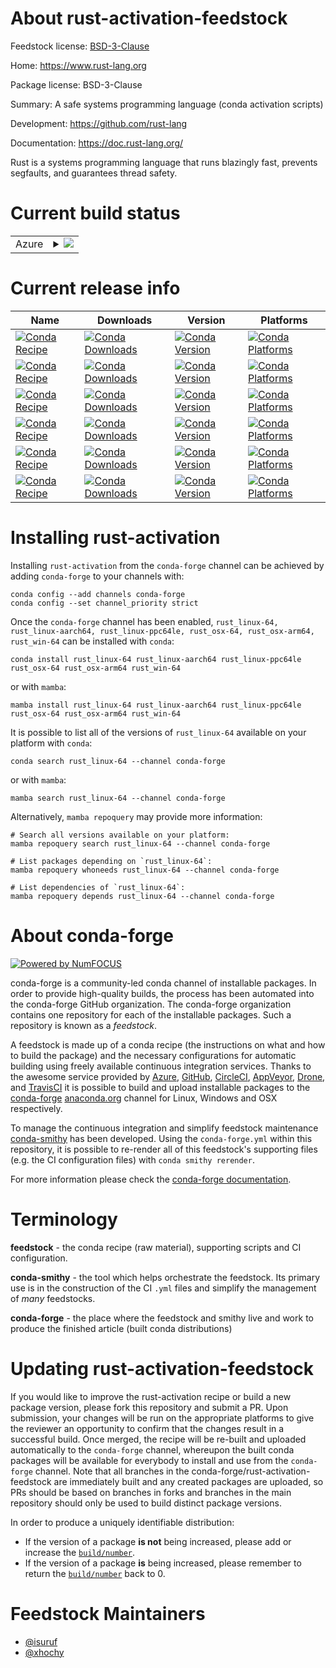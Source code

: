 About rust-activation-feedstock
===============================

Feedstock license: [BSD-3-Clause](https://github.com/conda-forge/rust-activation-feedstock/blob/main/LICENSE.txt)

Home: https://www.rust-lang.org

Package license: BSD-3-Clause

Summary: A safe systems programming language (conda activation scripts)

Development: https://github.com/rust-lang

Documentation: https://doc.rust-lang.org/

Rust is a systems programming language that runs blazingly fast,
prevents segfaults, and guarantees thread safety.


Current build status
====================


<table>
    
  <tr>
    <td>Azure</td>
    <td>
      <details>
        <summary>
          <a href="https://dev.azure.com/conda-forge/feedstock-builds/_build/latest?definitionId=10833&branchName=main">
            <img src="https://dev.azure.com/conda-forge/feedstock-builds/_apis/build/status/rust-activation-feedstock?branchName=main">
          </a>
        </summary>
        <table>
          <thead><tr><th>Variant</th><th>Status</th></tr></thead>
          <tbody><tr>
              <td>linux_64_channel_targetsconda-forge_h316447410d</td>
              <td>
                <a href="https://dev.azure.com/conda-forge/feedstock-builds/_build/latest?definitionId=10833&branchName=main">
                  <img src="https://dev.azure.com/conda-forge/feedstock-builds/_apis/build/status/rust-activation-feedstock?branchName=main&jobName=linux&configuration=linux%20linux_64_channel_targetsconda-forge_h316447410d" alt="variant">
                </a>
              </td>
            </tr><tr>
              <td>linux_64_channel_targetsconda-forge_h4dcbb8d61e</td>
              <td>
                <a href="https://dev.azure.com/conda-forge/feedstock-builds/_build/latest?definitionId=10833&branchName=main">
                  <img src="https://dev.azure.com/conda-forge/feedstock-builds/_apis/build/status/rust-activation-feedstock?branchName=main&jobName=linux&configuration=linux%20linux_64_channel_targetsconda-forge_h4dcbb8d61e" alt="variant">
                </a>
              </td>
            </tr><tr>
              <td>linux_64_channel_targetsconda-forge_hce6be7b426</td>
              <td>
                <a href="https://dev.azure.com/conda-forge/feedstock-builds/_build/latest?definitionId=10833&branchName=main">
                  <img src="https://dev.azure.com/conda-forge/feedstock-builds/_apis/build/status/rust-activation-feedstock?branchName=main&jobName=linux&configuration=linux%20linux_64_channel_targetsconda-forge_hce6be7b426" alt="variant">
                </a>
              </td>
            </tr><tr>
              <td>linux_64_channel_targetsconda-forge_hf9fea35689</td>
              <td>
                <a href="https://dev.azure.com/conda-forge/feedstock-builds/_build/latest?definitionId=10833&branchName=main">
                  <img src="https://dev.azure.com/conda-forge/feedstock-builds/_apis/build/status/rust-activation-feedstock?branchName=main&jobName=linux&configuration=linux%20linux_64_channel_targetsconda-forge_hf9fea35689" alt="variant">
                </a>
              </td>
            </tr><tr>
              <td>linux_64_channel_targetsconda-forge_maincross_target_platformlinux-64rust_archx86_64-unknown-linux-gnurust_arch_envX86_64_UNKNOWN_LINUX_GNUrust_default_ccx86_64-conda-linux-gnu-cctarget_c_stdlib_version2.17version1.80.1</td>
              <td>
                <a href="https://dev.azure.com/conda-forge/feedstock-builds/_build/latest?definitionId=10833&branchName=main">
                  <img src="https://dev.azure.com/conda-forge/feedstock-builds/_apis/build/status/rust-activation-feedstock?branchName=main&jobName=linux&configuration=linux%20linux_64_channel_targetsconda-forge_maincross_target_platformlinux-64rust_archx86_64-unknown-linux-gnurust_arch_envX86_64_UNKNOWN_LINUX_GNUrust_default_ccx86_64-conda-linux-gnu-cctarget_c_stdlib_version2.17version1.80.1" alt="variant">
                </a>
              </td>
            </tr><tr>
              <td>linux_64_channel_targetsconda-forge_maincross_target_platformosx-64rust_archx86_64-apple-darwinrust_arch_envX86_64_APPLE_DARWINrust_default_ccx86_64-apple-darwin13.4.0-clangtarget_c_stdlib_version10.13version1.80.1</td>
              <td>
                <a href="https://dev.azure.com/conda-forge/feedstock-builds/_build/latest?definitionId=10833&branchName=main">
                  <img src="https://dev.azure.com/conda-forge/feedstock-builds/_apis/build/status/rust-activation-feedstock?branchName=main&jobName=linux&configuration=linux%20linux_64_channel_targetsconda-forge_maincross_target_platformosx-64rust_archx86_64-apple-darwinrust_arch_envX86_64_APPLE_DARWINrust_default_ccx86_64-apple-darwin13.4.0-clangtarget_c_stdlib_version10.13version1.80.1" alt="variant">
                </a>
              </td>
            </tr><tr>
              <td>linux_64_channel_targetsconda-forge_maincross_target_platformosx-arm64rust_archaarch64-apple-darwinrust_arch_envAARCH64_APPLE_DARWINrust_default_ccarm64-apple-darwin20.0.0-clangtarget_c_stdlib_version11.0version1.80.1</td>
              <td>
                <a href="https://dev.azure.com/conda-forge/feedstock-builds/_build/latest?definitionId=10833&branchName=main">
                  <img src="https://dev.azure.com/conda-forge/feedstock-builds/_apis/build/status/rust-activation-feedstock?branchName=main&jobName=linux&configuration=linux%20linux_64_channel_targetsconda-forge_maincross_target_platformosx-arm64rust_archaarch64-apple-darwinrust_arch_envAARCH64_APPLE_DARWINrust_default_ccarm64-apple-darwin20.0.0-clangtarget_c_stdlib_version11.0version1.80.1" alt="variant">
                </a>
              </td>
            </tr><tr>
              <td>linux_64_channel_targetsconda-forge_maincross_target_platformwin-64rust_archx86_64-pc-windows-msvcrust_arch_envX86_64_PC_WINDOWS_MSVCrust_default_ccclang-cltarget_c_stdlib_version0version1.80.1</td>
              <td>
                <a href="https://dev.azure.com/conda-forge/feedstock-builds/_build/latest?definitionId=10833&branchName=main">
                  <img src="https://dev.azure.com/conda-forge/feedstock-builds/_apis/build/status/rust-activation-feedstock?branchName=main&jobName=linux&configuration=linux%20linux_64_channel_targetsconda-forge_maincross_target_platformwin-64rust_archx86_64-pc-windows-msvcrust_arch_envX86_64_PC_WINDOWS_MSVCrust_default_ccclang-cltarget_c_stdlib_version0version1.80.1" alt="variant">
                </a>
              </td>
            </tr><tr>
              <td>linux_64_channel_targetsconda-forge_rust_devcross_target_platformlinux-64rust_archx86_64-unknown-linux-gnurust_arch_envX86_64_UNKNOWN_LINUX_GNUrust_default_ccx86_64-conda-linux-gnu-cctarget_c_stdlib_version2.17version1.81.0</td>
              <td>
                <a href="https://dev.azure.com/conda-forge/feedstock-builds/_build/latest?definitionId=10833&branchName=main">
                  <img src="https://dev.azure.com/conda-forge/feedstock-builds/_apis/build/status/rust-activation-feedstock?branchName=main&jobName=linux&configuration=linux%20linux_64_channel_targetsconda-forge_rust_devcross_target_platformlinux-64rust_archx86_64-unknown-linux-gnurust_arch_envX86_64_UNKNOWN_LINUX_GNUrust_default_ccx86_64-conda-linux-gnu-cctarget_c_stdlib_version2.17version1.81.0" alt="variant">
                </a>
              </td>
            </tr><tr>
              <td>linux_64_channel_targetsconda-forge_rust_devcross_target_platformosx-64rust_archx86_64-apple-darwinrust_arch_envX86_64_APPLE_DARWINrust_default_ccx86_64-apple-darwin13.4.0-clangtarget_c_stdlib_version10.13version1.81.0</td>
              <td>
                <a href="https://dev.azure.com/conda-forge/feedstock-builds/_build/latest?definitionId=10833&branchName=main">
                  <img src="https://dev.azure.com/conda-forge/feedstock-builds/_apis/build/status/rust-activation-feedstock?branchName=main&jobName=linux&configuration=linux%20linux_64_channel_targetsconda-forge_rust_devcross_target_platformosx-64rust_archx86_64-apple-darwinrust_arch_envX86_64_APPLE_DARWINrust_default_ccx86_64-apple-darwin13.4.0-clangtarget_c_stdlib_version10.13version1.81.0" alt="variant">
                </a>
              </td>
            </tr><tr>
              <td>linux_64_channel_targetsconda-forge_rust_devcross_target_platformosx-arm64rust_archaarch64-apple-darwinrust_arch_envAARCH64_APPLE_DARWINrust_default_ccarm64-apple-darwin20.0.0-clangtarget_c_stdlib_version11.0version1.81.0</td>
              <td>
                <a href="https://dev.azure.com/conda-forge/feedstock-builds/_build/latest?definitionId=10833&branchName=main">
                  <img src="https://dev.azure.com/conda-forge/feedstock-builds/_apis/build/status/rust-activation-feedstock?branchName=main&jobName=linux&configuration=linux%20linux_64_channel_targetsconda-forge_rust_devcross_target_platformosx-arm64rust_archaarch64-apple-darwinrust_arch_envAARCH64_APPLE_DARWINrust_default_ccarm64-apple-darwin20.0.0-clangtarget_c_stdlib_version11.0version1.81.0" alt="variant">
                </a>
              </td>
            </tr><tr>
              <td>linux_64_channel_targetsconda-forge_rust_devcross_target_platformwin-64rust_archx86_64-pc-windows-msvcrust_arch_envX86_64_PC_WINDOWS_MSVCrust_default_ccclang-cltarget_c_stdlib_version0version1.81.0</td>
              <td>
                <a href="https://dev.azure.com/conda-forge/feedstock-builds/_build/latest?definitionId=10833&branchName=main">
                  <img src="https://dev.azure.com/conda-forge/feedstock-builds/_apis/build/status/rust-activation-feedstock?branchName=main&jobName=linux&configuration=linux%20linux_64_channel_targetsconda-forge_rust_devcross_target_platformwin-64rust_archx86_64-pc-windows-msvcrust_arch_envX86_64_PC_WINDOWS_MSVCrust_default_ccclang-cltarget_c_stdlib_version0version1.81.0" alt="variant">
                </a>
              </td>
            </tr><tr>
              <td>linux_aarch64_channel_targetsconda-forge_maincross_target_platformlinux-64rust_archx86_64-unknown-linux-gnurust_arch_envX86_64_UNKNOWN_LINUX_GNUrust_default_ccx86_64-conda-linux-gnu-ccversion1.80.1</td>
              <td>
                <a href="https://dev.azure.com/conda-forge/feedstock-builds/_build/latest?definitionId=10833&branchName=main">
                  <img src="https://dev.azure.com/conda-forge/feedstock-builds/_apis/build/status/rust-activation-feedstock?branchName=main&jobName=linux&configuration=linux%20linux_aarch64_channel_targetsconda-forge_maincross_target_platformlinux-64rust_archx86_64-unknown-linux-gnurust_arch_envX86_64_UNKNOWN_LINUX_GNUrust_default_ccx86_64-conda-linux-gnu-ccversion1.80.1" alt="variant">
                </a>
              </td>
            </tr><tr>
              <td>linux_aarch64_channel_targetsconda-forge_maincross_target_platformlinux-aarch64rust_archaarch64-unknown-linux-gnurust_arch_envAARCH64_UNKNOWN_LINUX_GNUrust_default_ccaarch64-conda-linux-gnu-ccversion1.80.1</td>
              <td>
                <a href="https://dev.azure.com/conda-forge/feedstock-builds/_build/latest?definitionId=10833&branchName=main">
                  <img src="https://dev.azure.com/conda-forge/feedstock-builds/_apis/build/status/rust-activation-feedstock?branchName=main&jobName=linux&configuration=linux%20linux_aarch64_channel_targetsconda-forge_maincross_target_platformlinux-aarch64rust_archaarch64-unknown-linux-gnurust_arch_envAARCH64_UNKNOWN_LINUX_GNUrust_default_ccaarch64-conda-linux-gnu-ccversion1.80.1" alt="variant">
                </a>
              </td>
            </tr><tr>
              <td>linux_aarch64_channel_targetsconda-forge_maincross_target_platformlinux-ppc64lerust_archpowerpc64le-unknown-linux-gnurust_arch_envPOWERPC64LE_UNKNOWN_LINUX_GNUrust_default_ccpowerpc64le-conda-linux-gnu-ccversion1.80.1</td>
              <td>
                <a href="https://dev.azure.com/conda-forge/feedstock-builds/_build/latest?definitionId=10833&branchName=main">
                  <img src="https://dev.azure.com/conda-forge/feedstock-builds/_apis/build/status/rust-activation-feedstock?branchName=main&jobName=linux&configuration=linux%20linux_aarch64_channel_targetsconda-forge_maincross_target_platformlinux-ppc64lerust_archpowerpc64le-unknown-linux-gnurust_arch_envPOWERPC64LE_UNKNOWN_LINUX_GNUrust_default_ccpowerpc64le-conda-linux-gnu-ccversion1.80.1" alt="variant">
                </a>
              </td>
            </tr><tr>
              <td>linux_aarch64_channel_targetsconda-forge_rust_devcross_target_platformlinux-64rust_archx86_64-unknown-linux-gnurust_arch_envX86_64_UNKNOWN_LINUX_GNUrust_default_ccx86_64-conda-linux-gnu-ccversion1.81.0</td>
              <td>
                <a href="https://dev.azure.com/conda-forge/feedstock-builds/_build/latest?definitionId=10833&branchName=main">
                  <img src="https://dev.azure.com/conda-forge/feedstock-builds/_apis/build/status/rust-activation-feedstock?branchName=main&jobName=linux&configuration=linux%20linux_aarch64_channel_targetsconda-forge_rust_devcross_target_platformlinux-64rust_archx86_64-unknown-linux-gnurust_arch_envX86_64_UNKNOWN_LINUX_GNUrust_default_ccx86_64-conda-linux-gnu-ccversion1.81.0" alt="variant">
                </a>
              </td>
            </tr><tr>
              <td>linux_aarch64_channel_targetsconda-forge_rust_devcross_target_platformlinux-aarch64rust_archaarch64-unknown-linux-gnurust_arch_envAARCH64_UNKNOWN_LINUX_GNUrust_default_ccaarch64-conda-linux-gnu-ccversion1.81.0</td>
              <td>
                <a href="https://dev.azure.com/conda-forge/feedstock-builds/_build/latest?definitionId=10833&branchName=main">
                  <img src="https://dev.azure.com/conda-forge/feedstock-builds/_apis/build/status/rust-activation-feedstock?branchName=main&jobName=linux&configuration=linux%20linux_aarch64_channel_targetsconda-forge_rust_devcross_target_platformlinux-aarch64rust_archaarch64-unknown-linux-gnurust_arch_envAARCH64_UNKNOWN_LINUX_GNUrust_default_ccaarch64-conda-linux-gnu-ccversion1.81.0" alt="variant">
                </a>
              </td>
            </tr><tr>
              <td>linux_aarch64_channel_targetsconda-forge_rust_devcross_target_platformlinux-ppc64lerust_archpowerpc64le-unknown-linux-gnurust_arch_envPOWERPC64LE_UNKNOWN_LINUX_GNUrust_default_ccpowerpc64le-conda-linux-gnu-ccversion1.81.0</td>
              <td>
                <a href="https://dev.azure.com/conda-forge/feedstock-builds/_build/latest?definitionId=10833&branchName=main">
                  <img src="https://dev.azure.com/conda-forge/feedstock-builds/_apis/build/status/rust-activation-feedstock?branchName=main&jobName=linux&configuration=linux%20linux_aarch64_channel_targetsconda-forge_rust_devcross_target_platformlinux-ppc64lerust_archpowerpc64le-unknown-linux-gnurust_arch_envPOWERPC64LE_UNKNOWN_LINUX_GNUrust_default_ccpowerpc64le-conda-linux-gnu-ccversion1.81.0" alt="variant">
                </a>
              </td>
            </tr><tr>
              <td>linux_ppc64le_channel_targetsconda-forge_maincross_target_platformlinux-64rust_archx86_64-unknown-linux-gnurust_arch_envX86_64_UNKNOWN_LINUX_GNUrust_default_ccx86_64-conda-linux-gnu-ccversion1.80.1</td>
              <td>
                <a href="https://dev.azure.com/conda-forge/feedstock-builds/_build/latest?definitionId=10833&branchName=main">
                  <img src="https://dev.azure.com/conda-forge/feedstock-builds/_apis/build/status/rust-activation-feedstock?branchName=main&jobName=linux&configuration=linux%20linux_ppc64le_channel_targetsconda-forge_maincross_target_platformlinux-64rust_archx86_64-unknown-linux-gnurust_arch_envX86_64_UNKNOWN_LINUX_GNUrust_default_ccx86_64-conda-linux-gnu-ccversion1.80.1" alt="variant">
                </a>
              </td>
            </tr><tr>
              <td>linux_ppc64le_channel_targetsconda-forge_maincross_target_platformlinux-aarch64rust_archaarch64-unknown-linux-gnurust_arch_envAARCH64_UNKNOWN_LINUX_GNUrust_default_ccaarch64-conda-linux-gnu-ccversion1.80.1</td>
              <td>
                <a href="https://dev.azure.com/conda-forge/feedstock-builds/_build/latest?definitionId=10833&branchName=main">
                  <img src="https://dev.azure.com/conda-forge/feedstock-builds/_apis/build/status/rust-activation-feedstock?branchName=main&jobName=linux&configuration=linux%20linux_ppc64le_channel_targetsconda-forge_maincross_target_platformlinux-aarch64rust_archaarch64-unknown-linux-gnurust_arch_envAARCH64_UNKNOWN_LINUX_GNUrust_default_ccaarch64-conda-linux-gnu-ccversion1.80.1" alt="variant">
                </a>
              </td>
            </tr><tr>
              <td>linux_ppc64le_channel_targetsconda-forge_maincross_target_platformlinux-ppc64lerust_archpowerpc64le-unknown-linux-gnurust_arch_envPOWERPC64LE_UNKNOWN_LINUX_GNUrust_default_ccpowerpc64le-conda-linux-gnu-ccversion1.80.1</td>
              <td>
                <a href="https://dev.azure.com/conda-forge/feedstock-builds/_build/latest?definitionId=10833&branchName=main">
                  <img src="https://dev.azure.com/conda-forge/feedstock-builds/_apis/build/status/rust-activation-feedstock?branchName=main&jobName=linux&configuration=linux%20linux_ppc64le_channel_targetsconda-forge_maincross_target_platformlinux-ppc64lerust_archpowerpc64le-unknown-linux-gnurust_arch_envPOWERPC64LE_UNKNOWN_LINUX_GNUrust_default_ccpowerpc64le-conda-linux-gnu-ccversion1.80.1" alt="variant">
                </a>
              </td>
            </tr><tr>
              <td>linux_ppc64le_channel_targetsconda-forge_rust_devcross_target_platformlinux-64rust_archx86_64-unknown-linux-gnurust_arch_envX86_64_UNKNOWN_LINUX_GNUrust_default_ccx86_64-conda-linux-gnu-ccversion1.81.0</td>
              <td>
                <a href="https://dev.azure.com/conda-forge/feedstock-builds/_build/latest?definitionId=10833&branchName=main">
                  <img src="https://dev.azure.com/conda-forge/feedstock-builds/_apis/build/status/rust-activation-feedstock?branchName=main&jobName=linux&configuration=linux%20linux_ppc64le_channel_targetsconda-forge_rust_devcross_target_platformlinux-64rust_archx86_64-unknown-linux-gnurust_arch_envX86_64_UNKNOWN_LINUX_GNUrust_default_ccx86_64-conda-linux-gnu-ccversion1.81.0" alt="variant">
                </a>
              </td>
            </tr><tr>
              <td>linux_ppc64le_channel_targetsconda-forge_rust_devcross_target_platformlinux-aarch64rust_archaarch64-unknown-linux-gnurust_arch_envAARCH64_UNKNOWN_LINUX_GNUrust_default_ccaarch64-conda-linux-gnu-ccversion1.81.0</td>
              <td>
                <a href="https://dev.azure.com/conda-forge/feedstock-builds/_build/latest?definitionId=10833&branchName=main">
                  <img src="https://dev.azure.com/conda-forge/feedstock-builds/_apis/build/status/rust-activation-feedstock?branchName=main&jobName=linux&configuration=linux%20linux_ppc64le_channel_targetsconda-forge_rust_devcross_target_platformlinux-aarch64rust_archaarch64-unknown-linux-gnurust_arch_envAARCH64_UNKNOWN_LINUX_GNUrust_default_ccaarch64-conda-linux-gnu-ccversion1.81.0" alt="variant">
                </a>
              </td>
            </tr><tr>
              <td>linux_ppc64le_channel_targetsconda-forge_rust_devcross_target_platformlinux-ppc64lerust_archpowerpc64le-unknown-linux-gnurust_arch_envPOWERPC64LE_UNKNOWN_LINUX_GNUrust_default_ccpowerpc64le-conda-linux-gnu-ccversion1.81.0</td>
              <td>
                <a href="https://dev.azure.com/conda-forge/feedstock-builds/_build/latest?definitionId=10833&branchName=main">
                  <img src="https://dev.azure.com/conda-forge/feedstock-builds/_apis/build/status/rust-activation-feedstock?branchName=main&jobName=linux&configuration=linux%20linux_ppc64le_channel_targetsconda-forge_rust_devcross_target_platformlinux-ppc64lerust_archpowerpc64le-unknown-linux-gnurust_arch_envPOWERPC64LE_UNKNOWN_LINUX_GNUrust_default_ccpowerpc64le-conda-linux-gnu-ccversion1.81.0" alt="variant">
                </a>
              </td>
            </tr><tr>
              <td>osx_64_channel_targetsconda-forge_maincross_target_platformosx-64rust_archx86_64-apple-darwinrust_arch_envX86_64_APPLE_DARWINrust_default_ccx86_64-apple-darwin13.4.0-clangtarget_c_stdlib_version10.13version1.80.1</td>
              <td>
                <a href="https://dev.azure.com/conda-forge/feedstock-builds/_build/latest?definitionId=10833&branchName=main">
                  <img src="https://dev.azure.com/conda-forge/feedstock-builds/_apis/build/status/rust-activation-feedstock?branchName=main&jobName=osx&configuration=osx%20osx_64_channel_targetsconda-forge_maincross_target_platformosx-64rust_archx86_64-apple-darwinrust_arch_envX86_64_APPLE_DARWINrust_default_ccx86_64-apple-darwin13.4.0-clangtarget_c_stdlib_version10.13version1.80.1" alt="variant">
                </a>
              </td>
            </tr><tr>
              <td>osx_64_channel_targetsconda-forge_maincross_target_platformosx-arm64rust_archaarch64-apple-darwinrust_arch_envAARCH64_APPLE_DARWINrust_default_ccarm64-apple-darwin20.0.0-clangtarget_c_stdlib_version11.0version1.80.1</td>
              <td>
                <a href="https://dev.azure.com/conda-forge/feedstock-builds/_build/latest?definitionId=10833&branchName=main">
                  <img src="https://dev.azure.com/conda-forge/feedstock-builds/_apis/build/status/rust-activation-feedstock?branchName=main&jobName=osx&configuration=osx%20osx_64_channel_targetsconda-forge_maincross_target_platformosx-arm64rust_archaarch64-apple-darwinrust_arch_envAARCH64_APPLE_DARWINrust_default_ccarm64-apple-darwin20.0.0-clangtarget_c_stdlib_version11.0version1.80.1" alt="variant">
                </a>
              </td>
            </tr><tr>
              <td>osx_64_channel_targetsconda-forge_maincross_target_platformwin-64rust_archx86_64-pc-windows-msvcrust_arch_envX86_64_PC_WINDOWS_MSVCrust_default_ccclang-cltarget_c_stdlib_version10.13version1.80.1</td>
              <td>
                <a href="https://dev.azure.com/conda-forge/feedstock-builds/_build/latest?definitionId=10833&branchName=main">
                  <img src="https://dev.azure.com/conda-forge/feedstock-builds/_apis/build/status/rust-activation-feedstock?branchName=main&jobName=osx&configuration=osx%20osx_64_channel_targetsconda-forge_maincross_target_platformwin-64rust_archx86_64-pc-windows-msvcrust_arch_envX86_64_PC_WINDOWS_MSVCrust_default_ccclang-cltarget_c_stdlib_version10.13version1.80.1" alt="variant">
                </a>
              </td>
            </tr><tr>
              <td>osx_64_channel_targetsconda-forge_rust_devcross_target_platformosx-64rust_archx86_64-apple-darwinrust_arch_envX86_64_APPLE_DARWINrust_default_ccx86_64-apple-darwin13.4.0-clangtarget_c_stdlib_version10.13version1.81.0</td>
              <td>
                <a href="https://dev.azure.com/conda-forge/feedstock-builds/_build/latest?definitionId=10833&branchName=main">
                  <img src="https://dev.azure.com/conda-forge/feedstock-builds/_apis/build/status/rust-activation-feedstock?branchName=main&jobName=osx&configuration=osx%20osx_64_channel_targetsconda-forge_rust_devcross_target_platformosx-64rust_archx86_64-apple-darwinrust_arch_envX86_64_APPLE_DARWINrust_default_ccx86_64-apple-darwin13.4.0-clangtarget_c_stdlib_version10.13version1.81.0" alt="variant">
                </a>
              </td>
            </tr><tr>
              <td>osx_64_channel_targetsconda-forge_rust_devcross_target_platformosx-arm64rust_archaarch64-apple-darwinrust_arch_envAARCH64_APPLE_DARWINrust_default_ccarm64-apple-darwin20.0.0-clangtarget_c_stdlib_version11.0version1.81.0</td>
              <td>
                <a href="https://dev.azure.com/conda-forge/feedstock-builds/_build/latest?definitionId=10833&branchName=main">
                  <img src="https://dev.azure.com/conda-forge/feedstock-builds/_apis/build/status/rust-activation-feedstock?branchName=main&jobName=osx&configuration=osx%20osx_64_channel_targetsconda-forge_rust_devcross_target_platformosx-arm64rust_archaarch64-apple-darwinrust_arch_envAARCH64_APPLE_DARWINrust_default_ccarm64-apple-darwin20.0.0-clangtarget_c_stdlib_version11.0version1.81.0" alt="variant">
                </a>
              </td>
            </tr><tr>
              <td>osx_64_channel_targetsconda-forge_rust_devcross_target_platformwin-64rust_archx86_64-pc-windows-msvcrust_arch_envX86_64_PC_WINDOWS_MSVCrust_default_ccclang-cltarget_c_stdlib_version10.13version1.81.0</td>
              <td>
                <a href="https://dev.azure.com/conda-forge/feedstock-builds/_build/latest?definitionId=10833&branchName=main">
                  <img src="https://dev.azure.com/conda-forge/feedstock-builds/_apis/build/status/rust-activation-feedstock?branchName=main&jobName=osx&configuration=osx%20osx_64_channel_targetsconda-forge_rust_devcross_target_platformwin-64rust_archx86_64-pc-windows-msvcrust_arch_envX86_64_PC_WINDOWS_MSVCrust_default_ccclang-cltarget_c_stdlib_version10.13version1.81.0" alt="variant">
                </a>
              </td>
            </tr><tr>
              <td>osx_arm64_channel_targetsconda-forge_maincross_target_platformosx-64rust_archx86_64-apple-darwinrust_arch_envX86_64_APPLE_DARWINrust_default_ccx86_64-apple-darwin13.4.0-clangtarget_c_stdlib_version10.13version1.80.1</td>
              <td>
                <a href="https://dev.azure.com/conda-forge/feedstock-builds/_build/latest?definitionId=10833&branchName=main">
                  <img src="https://dev.azure.com/conda-forge/feedstock-builds/_apis/build/status/rust-activation-feedstock?branchName=main&jobName=osx&configuration=osx%20osx_arm64_channel_targetsconda-forge_maincross_target_platformosx-64rust_archx86_64-apple-darwinrust_arch_envX86_64_APPLE_DARWINrust_default_ccx86_64-apple-darwin13.4.0-clangtarget_c_stdlib_version10.13version1.80.1" alt="variant">
                </a>
              </td>
            </tr><tr>
              <td>osx_arm64_channel_targetsconda-forge_maincross_target_platformosx-arm64rust_archaarch64-apple-darwinrust_arch_envAARCH64_APPLE_DARWINrust_default_ccarm64-apple-darwin20.0.0-clangtarget_c_stdlib_version11.0version1.80.1</td>
              <td>
                <a href="https://dev.azure.com/conda-forge/feedstock-builds/_build/latest?definitionId=10833&branchName=main">
                  <img src="https://dev.azure.com/conda-forge/feedstock-builds/_apis/build/status/rust-activation-feedstock?branchName=main&jobName=osx&configuration=osx%20osx_arm64_channel_targetsconda-forge_maincross_target_platformosx-arm64rust_archaarch64-apple-darwinrust_arch_envAARCH64_APPLE_DARWINrust_default_ccarm64-apple-darwin20.0.0-clangtarget_c_stdlib_version11.0version1.80.1" alt="variant">
                </a>
              </td>
            </tr><tr>
              <td>osx_arm64_channel_targetsconda-forge_maincross_target_platformwin-64rust_archx86_64-pc-windows-msvcrust_arch_envX86_64_PC_WINDOWS_MSVCrust_default_ccclang-cltarget_c_stdlib_version11.0version1.80.1</td>
              <td>
                <a href="https://dev.azure.com/conda-forge/feedstock-builds/_build/latest?definitionId=10833&branchName=main">
                  <img src="https://dev.azure.com/conda-forge/feedstock-builds/_apis/build/status/rust-activation-feedstock?branchName=main&jobName=osx&configuration=osx%20osx_arm64_channel_targetsconda-forge_maincross_target_platformwin-64rust_archx86_64-pc-windows-msvcrust_arch_envX86_64_PC_WINDOWS_MSVCrust_default_ccclang-cltarget_c_stdlib_version11.0version1.80.1" alt="variant">
                </a>
              </td>
            </tr><tr>
              <td>osx_arm64_channel_targetsconda-forge_rust_devcross_target_platformosx-64rust_archx86_64-apple-darwinrust_arch_envX86_64_APPLE_DARWINrust_default_ccx86_64-apple-darwin13.4.0-clangtarget_c_stdlib_version10.13version1.81.0</td>
              <td>
                <a href="https://dev.azure.com/conda-forge/feedstock-builds/_build/latest?definitionId=10833&branchName=main">
                  <img src="https://dev.azure.com/conda-forge/feedstock-builds/_apis/build/status/rust-activation-feedstock?branchName=main&jobName=osx&configuration=osx%20osx_arm64_channel_targetsconda-forge_rust_devcross_target_platformosx-64rust_archx86_64-apple-darwinrust_arch_envX86_64_APPLE_DARWINrust_default_ccx86_64-apple-darwin13.4.0-clangtarget_c_stdlib_version10.13version1.81.0" alt="variant">
                </a>
              </td>
            </tr><tr>
              <td>osx_arm64_channel_targetsconda-forge_rust_devcross_target_platformosx-arm64rust_archaarch64-apple-darwinrust_arch_envAARCH64_APPLE_DARWINrust_default_ccarm64-apple-darwin20.0.0-clangtarget_c_stdlib_version11.0version1.81.0</td>
              <td>
                <a href="https://dev.azure.com/conda-forge/feedstock-builds/_build/latest?definitionId=10833&branchName=main">
                  <img src="https://dev.azure.com/conda-forge/feedstock-builds/_apis/build/status/rust-activation-feedstock?branchName=main&jobName=osx&configuration=osx%20osx_arm64_channel_targetsconda-forge_rust_devcross_target_platformosx-arm64rust_archaarch64-apple-darwinrust_arch_envAARCH64_APPLE_DARWINrust_default_ccarm64-apple-darwin20.0.0-clangtarget_c_stdlib_version11.0version1.81.0" alt="variant">
                </a>
              </td>
            </tr><tr>
              <td>osx_arm64_channel_targetsconda-forge_rust_devcross_target_platformwin-64rust_archx86_64-pc-windows-msvcrust_arch_envX86_64_PC_WINDOWS_MSVCrust_default_ccclang-cltarget_c_stdlib_version11.0version1.81.0</td>
              <td>
                <a href="https://dev.azure.com/conda-forge/feedstock-builds/_build/latest?definitionId=10833&branchName=main">
                  <img src="https://dev.azure.com/conda-forge/feedstock-builds/_apis/build/status/rust-activation-feedstock?branchName=main&jobName=osx&configuration=osx%20osx_arm64_channel_targetsconda-forge_rust_devcross_target_platformwin-64rust_archx86_64-pc-windows-msvcrust_arch_envX86_64_PC_WINDOWS_MSVCrust_default_ccclang-cltarget_c_stdlib_version11.0version1.81.0" alt="variant">
                </a>
              </td>
            </tr><tr>
              <td>win_64_channel_targetsconda-forge_mainversion1.80.1</td>
              <td>
                <a href="https://dev.azure.com/conda-forge/feedstock-builds/_build/latest?definitionId=10833&branchName=main">
                  <img src="https://dev.azure.com/conda-forge/feedstock-builds/_apis/build/status/rust-activation-feedstock?branchName=main&jobName=win&configuration=win%20win_64_channel_targetsconda-forge_mainversion1.80.1" alt="variant">
                </a>
              </td>
            </tr><tr>
              <td>win_64_channel_targetsconda-forge_rust_devversion1.81.0</td>
              <td>
                <a href="https://dev.azure.com/conda-forge/feedstock-builds/_build/latest?definitionId=10833&branchName=main">
                  <img src="https://dev.azure.com/conda-forge/feedstock-builds/_apis/build/status/rust-activation-feedstock?branchName=main&jobName=win&configuration=win%20win_64_channel_targetsconda-forge_rust_devversion1.81.0" alt="variant">
                </a>
              </td>
            </tr>
          </tbody>
        </table>
      </details>
    </td>
  </tr>
</table>

Current release info
====================

| Name | Downloads | Version | Platforms |
| --- | --- | --- | --- |
| [![Conda Recipe](https://img.shields.io/badge/recipe-rust_linux--64-green.svg)](https://anaconda.org/conda-forge/rust_linux-64) | [![Conda Downloads](https://img.shields.io/conda/dn/conda-forge/rust_linux-64.svg)](https://anaconda.org/conda-forge/rust_linux-64) | [![Conda Version](https://img.shields.io/conda/vn/conda-forge/rust_linux-64.svg)](https://anaconda.org/conda-forge/rust_linux-64) | [![Conda Platforms](https://img.shields.io/conda/pn/conda-forge/rust_linux-64.svg)](https://anaconda.org/conda-forge/rust_linux-64) |
| [![Conda Recipe](https://img.shields.io/badge/recipe-rust_linux--aarch64-green.svg)](https://anaconda.org/conda-forge/rust_linux-aarch64) | [![Conda Downloads](https://img.shields.io/conda/dn/conda-forge/rust_linux-aarch64.svg)](https://anaconda.org/conda-forge/rust_linux-aarch64) | [![Conda Version](https://img.shields.io/conda/vn/conda-forge/rust_linux-aarch64.svg)](https://anaconda.org/conda-forge/rust_linux-aarch64) | [![Conda Platforms](https://img.shields.io/conda/pn/conda-forge/rust_linux-aarch64.svg)](https://anaconda.org/conda-forge/rust_linux-aarch64) |
| [![Conda Recipe](https://img.shields.io/badge/recipe-rust_linux--ppc64le-green.svg)](https://anaconda.org/conda-forge/rust_linux-ppc64le) | [![Conda Downloads](https://img.shields.io/conda/dn/conda-forge/rust_linux-ppc64le.svg)](https://anaconda.org/conda-forge/rust_linux-ppc64le) | [![Conda Version](https://img.shields.io/conda/vn/conda-forge/rust_linux-ppc64le.svg)](https://anaconda.org/conda-forge/rust_linux-ppc64le) | [![Conda Platforms](https://img.shields.io/conda/pn/conda-forge/rust_linux-ppc64le.svg)](https://anaconda.org/conda-forge/rust_linux-ppc64le) |
| [![Conda Recipe](https://img.shields.io/badge/recipe-rust_osx--64-green.svg)](https://anaconda.org/conda-forge/rust_osx-64) | [![Conda Downloads](https://img.shields.io/conda/dn/conda-forge/rust_osx-64.svg)](https://anaconda.org/conda-forge/rust_osx-64) | [![Conda Version](https://img.shields.io/conda/vn/conda-forge/rust_osx-64.svg)](https://anaconda.org/conda-forge/rust_osx-64) | [![Conda Platforms](https://img.shields.io/conda/pn/conda-forge/rust_osx-64.svg)](https://anaconda.org/conda-forge/rust_osx-64) |
| [![Conda Recipe](https://img.shields.io/badge/recipe-rust_osx--arm64-green.svg)](https://anaconda.org/conda-forge/rust_osx-arm64) | [![Conda Downloads](https://img.shields.io/conda/dn/conda-forge/rust_osx-arm64.svg)](https://anaconda.org/conda-forge/rust_osx-arm64) | [![Conda Version](https://img.shields.io/conda/vn/conda-forge/rust_osx-arm64.svg)](https://anaconda.org/conda-forge/rust_osx-arm64) | [![Conda Platforms](https://img.shields.io/conda/pn/conda-forge/rust_osx-arm64.svg)](https://anaconda.org/conda-forge/rust_osx-arm64) |
| [![Conda Recipe](https://img.shields.io/badge/recipe-rust_win--64-green.svg)](https://anaconda.org/conda-forge/rust_win-64) | [![Conda Downloads](https://img.shields.io/conda/dn/conda-forge/rust_win-64.svg)](https://anaconda.org/conda-forge/rust_win-64) | [![Conda Version](https://img.shields.io/conda/vn/conda-forge/rust_win-64.svg)](https://anaconda.org/conda-forge/rust_win-64) | [![Conda Platforms](https://img.shields.io/conda/pn/conda-forge/rust_win-64.svg)](https://anaconda.org/conda-forge/rust_win-64) |

Installing rust-activation
==========================

Installing `rust-activation` from the `conda-forge` channel can be achieved by adding `conda-forge` to your channels with:

```
conda config --add channels conda-forge
conda config --set channel_priority strict
```

Once the `conda-forge` channel has been enabled, `rust_linux-64, rust_linux-aarch64, rust_linux-ppc64le, rust_osx-64, rust_osx-arm64, rust_win-64` can be installed with `conda`:

```
conda install rust_linux-64 rust_linux-aarch64 rust_linux-ppc64le rust_osx-64 rust_osx-arm64 rust_win-64
```

or with `mamba`:

```
mamba install rust_linux-64 rust_linux-aarch64 rust_linux-ppc64le rust_osx-64 rust_osx-arm64 rust_win-64
```

It is possible to list all of the versions of `rust_linux-64` available on your platform with `conda`:

```
conda search rust_linux-64 --channel conda-forge
```

or with `mamba`:

```
mamba search rust_linux-64 --channel conda-forge
```

Alternatively, `mamba repoquery` may provide more information:

```
# Search all versions available on your platform:
mamba repoquery search rust_linux-64 --channel conda-forge

# List packages depending on `rust_linux-64`:
mamba repoquery whoneeds rust_linux-64 --channel conda-forge

# List dependencies of `rust_linux-64`:
mamba repoquery depends rust_linux-64 --channel conda-forge
```


About conda-forge
=================

[![Powered by
NumFOCUS](https://img.shields.io/badge/powered%20by-NumFOCUS-orange.svg?style=flat&colorA=E1523D&colorB=007D8A)](https://numfocus.org)

conda-forge is a community-led conda channel of installable packages.
In order to provide high-quality builds, the process has been automated into the
conda-forge GitHub organization. The conda-forge organization contains one repository
for each of the installable packages. Such a repository is known as a *feedstock*.

A feedstock is made up of a conda recipe (the instructions on what and how to build
the package) and the necessary configurations for automatic building using freely
available continuous integration services. Thanks to the awesome service provided by
[Azure](https://azure.microsoft.com/en-us/services/devops/), [GitHub](https://github.com/),
[CircleCI](https://circleci.com/), [AppVeyor](https://www.appveyor.com/),
[Drone](https://cloud.drone.io/welcome), and [TravisCI](https://travis-ci.com/)
it is possible to build and upload installable packages to the
[conda-forge](https://anaconda.org/conda-forge) [anaconda.org](https://anaconda.org/)
channel for Linux, Windows and OSX respectively.

To manage the continuous integration and simplify feedstock maintenance
[conda-smithy](https://github.com/conda-forge/conda-smithy) has been developed.
Using the ``conda-forge.yml`` within this repository, it is possible to re-render all of
this feedstock's supporting files (e.g. the CI configuration files) with ``conda smithy rerender``.

For more information please check the [conda-forge documentation](https://conda-forge.org/docs/).

Terminology
===========

**feedstock** - the conda recipe (raw material), supporting scripts and CI configuration.

**conda-smithy** - the tool which helps orchestrate the feedstock.
                   Its primary use is in the construction of the CI ``.yml`` files
                   and simplify the management of *many* feedstocks.

**conda-forge** - the place where the feedstock and smithy live and work to
                  produce the finished article (built conda distributions)


Updating rust-activation-feedstock
==================================

If you would like to improve the rust-activation recipe or build a new
package version, please fork this repository and submit a PR. Upon submission,
your changes will be run on the appropriate platforms to give the reviewer an
opportunity to confirm that the changes result in a successful build. Once
merged, the recipe will be re-built and uploaded automatically to the
`conda-forge` channel, whereupon the built conda packages will be available for
everybody to install and use from the `conda-forge` channel.
Note that all branches in the conda-forge/rust-activation-feedstock are
immediately built and any created packages are uploaded, so PRs should be based
on branches in forks and branches in the main repository should only be used to
build distinct package versions.

In order to produce a uniquely identifiable distribution:
 * If the version of a package **is not** being increased, please add or increase
   the [``build/number``](https://docs.conda.io/projects/conda-build/en/latest/resources/define-metadata.html#build-number-and-string).
 * If the version of a package **is** being increased, please remember to return
   the [``build/number``](https://docs.conda.io/projects/conda-build/en/latest/resources/define-metadata.html#build-number-and-string)
   back to 0.

Feedstock Maintainers
=====================

* [@isuruf](https://github.com/isuruf/)
* [@xhochy](https://github.com/xhochy/)

